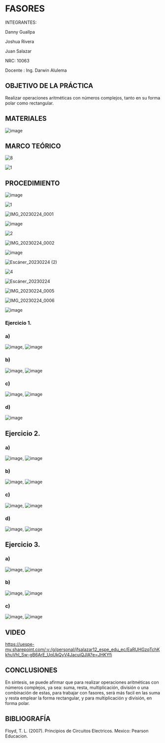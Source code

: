 # FASORES

INTEGRANTES:

Danny Guallpa

Joshua Rivera

Juan Salazar

NRC: 10063

Docente : Ing. Darwin Alulema

## OBJETIVO DE LA PRÁCTICA

Realizar operaciones aritméticas con números complejos, tanto en su forma polar como rectangular.

## MATERIALES

![image](https://user-images.githubusercontent.com/116693260/221188828-d7168fb1-9007-4832-8dfe-a864f391711e.png)

## MARCO TEÓRICO

![8](https://user-images.githubusercontent.com/116693260/221188503-3500db2e-ca17-42e8-a45e-16d5eb0963c4.jpg)

![1](https://user-images.githubusercontent.com/116693260/221186821-a7ec7f41-ba1e-40cf-b413-7a72157b4551.jpg)

## PROCEDIMIENTO

![image](https://user-images.githubusercontent.com/116693260/221189012-d84d8a0e-1898-46c9-8b8d-4326f1dc165b.png)

![1](https://user-images.githubusercontent.com/116693260/221186264-e4fd02b7-b21c-45a1-8b68-b057d1204af2.jpg)

![IMG_20230224_0001](https://user-images.githubusercontent.com/117873786/221199744-99fa34af-b324-4c9e-8722-47a7d5e926e2.jpg)

![image](https://user-images.githubusercontent.com/116693260/221189093-019bf423-1747-40d8-a7d0-31cb82848e88.png)

![2](https://user-images.githubusercontent.com/116693260/221186273-41f7cdbb-6300-44ba-8ed3-fcd94f41462b.jpg)

![IMG_20230224_0002](https://user-images.githubusercontent.com/117873786/221199815-0b4dd714-43f6-48cf-983b-22fc8f544971.jpg)

![image](https://user-images.githubusercontent.com/116693260/221189462-1cc90769-ea4f-486d-b576-cc35e7372e72.png)

![Escáner_20230224 (2)](https://user-images.githubusercontent.com/116693260/221207414-251b5624-07c8-41fa-be7b-47e1c135dc3a.jpg)

![4](https://user-images.githubusercontent.com/116693260/221186282-0872a3e2-997e-43d8-a4c4-d287b4fe390b.jpg)

![Escáner_20230224](https://user-images.githubusercontent.com/116693260/221191396-395cb097-7796-4b2e-8dad-b2b58ac33bbf.jpg)

![IMG_20230224_0005](https://user-images.githubusercontent.com/117873786/221227876-aebdbdd8-7249-4995-b8be-5ae458a72cca.jpg)

![IMG_20230224_0006](https://user-images.githubusercontent.com/117873786/221227891-ffd6f150-9db8-42fc-8192-46f58994f3d5.jpg)

![image](https://user-images.githubusercontent.com/116693260/221195264-cf50177c-664f-406e-a09d-7710ce663176.png)

### Ejercicio 1.

### a)

![image](https://user-images.githubusercontent.com/116693260/221195529-bd3b7999-b2b3-4ea2-9905-8c241085099d.png), ![image](https://user-images.githubusercontent.com/116693260/221195685-694e09fb-e204-4fa1-be70-98263da2a087.png)

### b)

![image](https://user-images.githubusercontent.com/116693260/221196053-f2f77445-daa0-44b8-8aff-4a07636c5f03.png), ![image](https://user-images.githubusercontent.com/116693260/221196094-bcab27eb-4133-441a-b366-0e7141dad29e.png)

### c)

![image](https://user-images.githubusercontent.com/116693260/221196339-40380f31-923c-4106-b878-c37b635aa5e1.png), ![image](https://user-images.githubusercontent.com/116693260/221196405-fad92bfe-e96d-4081-a575-293fb50816ce.png)

### d)

![image](https://user-images.githubusercontent.com/116693260/221196744-aba9a11d-ce11-4956-ad27-2464527a0031.png)

## Ejercicio 2.

### a)

![image](https://user-images.githubusercontent.com/116693260/221196927-82d6ecab-6e95-449f-929a-49e6073ff6b3.png), ![image](https://user-images.githubusercontent.com/116693260/221197118-6ca43299-e541-4f71-bd73-b525588ba6bb.png)

### b)

![image](https://user-images.githubusercontent.com/116693260/221198311-013f06fe-3308-421e-a72c-4356d29af76f.png), ![image](https://user-images.githubusercontent.com/116693260/221198373-27c98d90-a4f9-4702-88cf-7341f642229b.png)

### c)

![image](https://user-images.githubusercontent.com/116693260/221197647-31c870e8-d372-4822-a3eb-48c9942f1f76.png), ![image](https://user-images.githubusercontent.com/116693260/221197689-1e282915-14b6-4dc3-8d95-434b4502a896.png)

### d)

![image](https://user-images.githubusercontent.com/116693260/221197888-2063d670-ad9c-4137-b1f4-609e8b3be85f.png), ![image](https://user-images.githubusercontent.com/116693260/221197934-cddb7c11-19df-405a-abe4-f2ca62e2c8ae.png)

## Ejercicio 3.

### a)
![image](https://user-images.githubusercontent.com/116693260/221207995-a95911cc-638a-42f5-9522-310490edf135.png), ![image](https://user-images.githubusercontent.com/116693260/221208074-3753360a-6e63-45f6-8bec-9e91d8e54220.png)

### b)

![image](https://user-images.githubusercontent.com/116693260/221202417-8931f481-4e82-4ad7-b74e-47f87d60e826.png), ![image](https://user-images.githubusercontent.com/116693260/221202468-16954424-87a5-47ad-b06a-ad0ad2be1b21.png)

### c) 

![image](https://user-images.githubusercontent.com/116693260/221203239-216559e4-0211-477e-880b-ec8a95ca95bc.png), ![image](https://user-images.githubusercontent.com/116693260/221203321-8e5a2697-8690-4af7-a1e4-26eb4fa604b7.png)

## VIDEO 

https://uespe-my.sharepoint.com/:v:/g/personal/jfsalazar12_espe_edu_ec/EaRUHGzqTchKkhuVhI_Sw-gB6ArE_UqUkQyV4JacuiQJlA?e=JHKYfi

## CONCLUSIONES

En síntesis, se puede afirmar que para realizar operaciones aritméticas con números complejos, ya sea: suma, resta, multiplicación, división o una combinación de estas, para trabajar con fasores, será más facil en las suma y resta emplear la forma rectangular, y para multiplicación y división, en forma polar. 

## BIBLIOGRAFÍA

Floyd, T. L. (2007). Principios de Circuitos Electricos. Mexico: Pearson Educacion.
